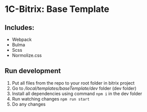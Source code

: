 # 1C-Bitrix: Base Template

## Includes:
- Webpack
- Bulma
- Scss
- Normolize.css

## Run development
1. Put all files from the repo to your root folder in bitrix project
2. Go to */local/templates/baseTemplate/dev* folder (dev folder)
3. Install all dependencies using command `npm i` in the dev folder
4. Run watching changes `npm run start`
5. Do any changes